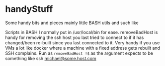 # handyStuff
Some handy bits and pieces mainly little BASH utils and such like

Scripts in BASH I normally put in /usr/local/bin for ease. removeBadHost is handy for removing the ssh host you last tried to connect to if it has changed/been re-built since you last connected to it. Very handy if you use VMs a lot like docker where a machine with a fixed address gets rebuilt and SSH complains.
Run as `removeBadHost !$` as the argument expects to be something like ssh michael@some.host.com 
